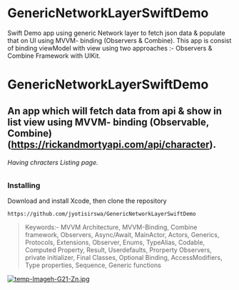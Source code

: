 # GenericNetworkLayerSwiftDemo
Swift Demo app using generic Network layer to fetch json data & populate that on UI using MVVM- binding (Observers & Combine). 
This app is consist of binding viewModel with view using two approaches :- Observers & Combine Framework with UIKit.

# GenericNetworkLayerSwiftDemo
## An app which will fetch data from api & show in list view using MVVM- binding (Observable, Combine) (https://rickandmortyapi.com/api/character).
###### Having chracters Listing page. 

### Installing

Download and install Xcode, then clone the repository

```
https://github.com/jyotisirswa/GenericNetworkLayerSwiftDemo
```
> Keywords:- MVVM Architecture, MVVM-Binding, Combine framework, Observers, Async/Await, MainActor, Actors, Generics, Protocols, Extensions, Observer, Enums, TypeAlias, Codable, Computed Property, Result, Userdefaults, Prorperty Observers, private initializer, Final Classes, Optional Binding, AccessModifiers, Type properties, Sequence, Generic functions 

[![temp-Imageh-G21-Zn.jpg](https://i.postimg.cc/4dkxq1LX/temp-Imageh-G21-Zn.jpg)](https://postimg.cc/gwsp63b7)

